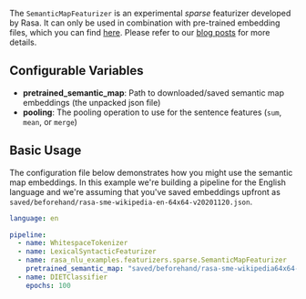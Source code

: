 The `SemanticMapFeaturizer` is an experimental *sparse* featurizer developed by Rasa.
It can only be used in combination with pre-trained embedding files, which you can
find [here](). Please refer to our [blog posts]() for more details.

## Configurable Variables

- **pretrained_semantic_map**: Path to downloaded/saved semantic map embeddings (the unpacked json file)
- **pooling**: The pooling operation to use for the sentence features (`sum`, `mean`, or `merge`)

## Basic Usage

The configuration file below demonstrates how you might use the semantic map embeddings. In this example
we're building a pipeline for the English language and we're assuming that you've saved embeddings upfront
as `saved/beforehand/rasa-sme-wikipedia-en-64x64-v20201120.json`.

```yaml
language: en

pipeline:
  - name: WhitespaceTokenizer
  - name: LexicalSyntacticFeaturizer
  - name: rasa_nlu_examples.featurizers.sparse.SemanticMapFeaturizer
    pretrained_semantic_map: "saved/beforehand/rasa-sme-wikipedia64x64-en-v20201120.json"
  - name: DIETClassifier
    epochs: 100
```
